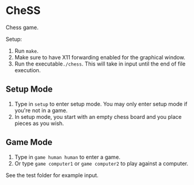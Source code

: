 # CheSS
Chess game.

Setup:
1. Run `make`.
2. Make sure to have X11 forwarding enabled for the graphical window. 
3. Run the executable`./chess`. This will take in input until the end of file execution. 

## Setup Mode
1. Type in `setup` to enter setup mode. You may only enter setup mode if you're not in a game.
2. In setup mode, you start with an empty chess board and you place pieces as you wish.

## Game Mode
1. Type in `game human human` to enter a game.
2. Or type `game computer1` or `game computer2` to play against a computer.

See the test folder for example input. 
